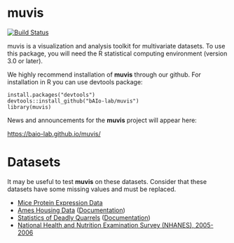 # muvis
[![Build Status](https://travis-ci.org/bAIo-lab/muvis.svg?branch=master)](https://travis-ci.org/bAIo-lab/muvis)

muvis is a visualization and analysis toolkit for multivariate datasets.  To use this package, you 
will need the R statistical computing environment (version 3.0 or later).

We highly recommend installation of **muvis** through our github.
For installation in R you can use devtools package:

```{r}
install.packages("devtools")
devtools::install_github("bAIo-lab/muvis")
library(muvis)
```


News and announcements for the **muvis** project will appear here:

https://baio-lab.github.io/muvis/

# Datasets
It may be useful to test **muvis** on these datasets. Consider that these datasets have some missing values and must be replaced.

* [Mice Protein Expression Data](https://archive.ics.uci.edu/ml/datasets/Mice+Protein+Expression)
* [Ames Housing Data](http://ww2.amstat.org/publications/jse/v19n3/Decock/AmesHousing.xls) ([Documentation](http://ww2.amstat.org/publications/jse/v19n3/Decock/DataDocumentation.txt))
* [Statistics of Deadly Quarrels](https://vincentarelbundock.github.io/Rdatasets/csv/HistData/Quarrels.csv) ([Documentation](https://vincentarelbundock.github.io/Rdatasets/doc/HistData/Quarrels.html))
* [National Health and Nutrition Examination Survey (NHANES), 2005-2006](https://www.icpsr.umich.edu/icpsrweb/ICPSR/studies/25504/datadocumentation#)


